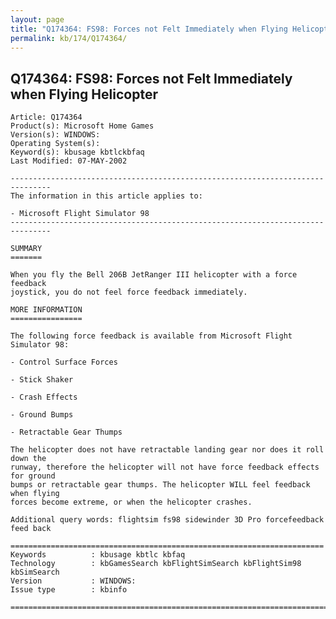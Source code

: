 ```yaml
---
layout: page
title: "Q174364: FS98: Forces not Felt Immediately when Flying Helicopter"
permalink: kb/174/Q174364/
---
```


## Q174364: FS98: Forces not Felt Immediately when Flying Helicopter

	Article: Q174364
	Product(s): Microsoft Home Games
	Version(s): WINDOWS:
	Operating System(s): 
	Keyword(s): kbusage kbtlckbfaq
	Last Modified: 07-MAY-2002
	
	-------------------------------------------------------------------------------
	The information in this article applies to:
	
	- Microsoft Flight Simulator 98 
	-------------------------------------------------------------------------------
	
	SUMMARY
	=======
	
	When you fly the Bell 206B JetRanger III helicopter with a force feedback
	joystick, you do not feel force feedback immediately.
	
	MORE INFORMATION
	================
	
	The following force feedback is available from Microsoft Flight Simulator 98:
	
	- Control Surface Forces
	
	- Stick Shaker
	
	- Crash Effects
	
	- Ground Bumps
	
	- Retractable Gear Thumps
	
	The helicopter does not have retractable landing gear nor does it roll down the
	runway, therefore the helicopter will not have force feedback effects for ground
	bumps or retractable gear thumps. The helicopter WILL feel feedback when flying
	forces become extreme, or when the helicopter crashes.
	
	Additional query words: flightsim fs98 sidewinder 3D Pro forcefeedback feed back
	
	======================================================================
	Keywords          : kbusage kbtlc kbfaq
	Technology        : kbGamesSearch kbFlightSimSearch kbFlightSim98 kbSimSearch
	Version           : WINDOWS:
	Issue type        : kbinfo
	
	=============================================================================
	

